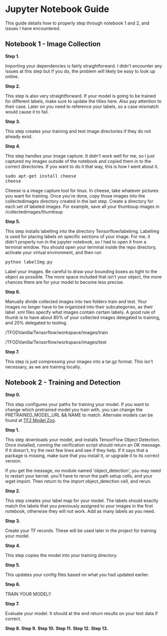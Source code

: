 # Jupyter Notebook Guide
This guide details how to properly step through notebook 1 and 2, and issues I have encountered.

## Notebook 1 - Image Collection

**Step 1.**

Importing your dependencies is fairly straightforward. I didn't encounter any issues at this step but if you do, the problem will likely be easy to look up online.

**Step 2.**

This step is also very straightforward. If your model is going to be trained for different labels, make sure to update the titles here. Also pay attention to their case. Later on you need to reference your labels, so a case mismatch would cause it to fail.

**Step 3.**

This step creates your training and test image directories if they do not already exist.

**Step 4.**

This step handles your image capture. It didn't work well for me, so I just captured my images outside of the notebook and copied them in to the correct directories. If you want to do it that way, this is how I went about it.
<pre>
sudo apt-get install cheese
cheese
</pre>
Cheese is a image capture tool for linux. In cheese, take whatever pictures you want for training. Once you're done, copy those images into the collectedimages directory created in the last step. Create a directory for each set of labeled images. For example, save all your thumbsup images in /collectedimages/thumbsup

**Step 5.**

This step installs labelImg into the directory Tensorflow/labelimg. LabelImg is used for placing labels on specific sections of your image. For me, it didn't properly run in the jupyter notebook, so I had to open it from a terminal window. You should open your terminal inside the repo directory, activate your virtual environment, and then run
<pre>
python labelImg.py
</pre>
Label your images. Be careful to draw your bounding boxes as tight to the object as possible. The more space included that isn't your object, the more chances there are for your model to become less precise.

**Step 6.**

Manually divide collected images into two folders train and test. Your images no longer have to be organized into their subcategories, as their label .xml files specify what images contain certain labels.
A good rule of thumb is to have about 80% of your collected images delegated to training, and 20% delegated to testing.

/TFODVanilla/Tensorflow/workspace/images/train

/TFODVanilla/Tensorflow/workspace/images/test

**Step 7.**

This step is just compressing your images into a tar.gz format. This isn't necessary, as we are training locally.

## Notebook 2 - Training and Detection

**Step 0.**

This step configures your paths for training your model. If you want to change which pretrained model you train with, you can change the PRETRAINED_MODEL_URL && NAME to match. Alternate models can be found at [TF2 Model Zoo](https://github.com/tensorflow/models/blob/master/research/object_detection/g3doc/tf2_detection_zoo.md).

**Step 1.**

This step downloads your model, and installs TensorFlow Object Detection. 
Once installed, running the verification script should return an OK message. If it doesn't, try the next few lines and see if they help. If it says that a package is missing, make sure that you install it, or upgrade it to its correct version.

If you get the message, no module named 'object_detection', you may need to restart your kernel. you'll have to rerun the path setup cells, and your wget import. Then return to the import object_detection cell, and rerun.

**Step 2.**

This step creates your label map for your model. The labels should exactly match the labels that you previously assigned to your images in the first notebook, otherwise they will not work. Add as many labels as you need.

**Step 3.**

Create your TF records. These will be used later in the project for training your model. 

**Step 4.**

This step copies the model into your training directory.

**Step 5.**

This updates your config files based on what you had updated earlier.

**Step 6.**

TRAIN YOUR MODEL!! 

**Step 7.**

Evaluate your model. It should at the end return results on your test data if correct.

**Step 8.**
**Step 9.**
**Step 10.**
**Step 11.**
**Step 12.**
**Step 13.**
